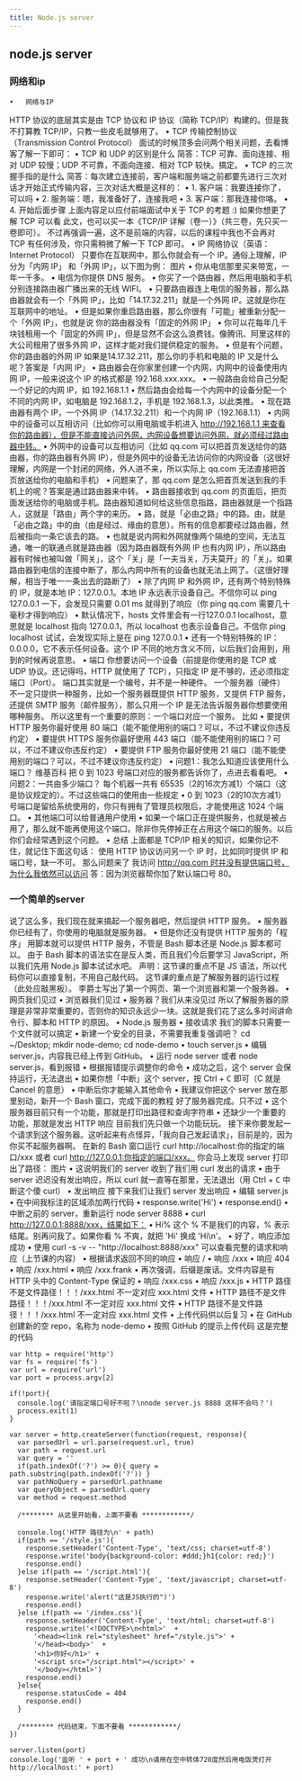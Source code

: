 ```yaml
---
title: Node.js server
---
```

## node.js server
### 网络和ip
	•	网络与IP
HTTP 协议的底层其实是由 TCP 协议和 IP 协议（简称 TCP/IP）构建的。但是我不打算教 TCP/IP，只教一些皮毛就够用了。
	•	TCP 传输控制协议（Transmission Control Protocol）
面试的时候顶多会问两个相关问题，去看博客了解一下即可：
	•	TCP 和 UDP 的区别是什么 简答：TCP 可靠、面向连接、相对 UDP 较慢；UDP 不可靠，不面向连接、相对 TCP 较快。搞定。
	•	TCP 的三次握手指的是什么 简答：每次建立连接前，客户端和服务端之前都要先进行三次对话才开始正式传输内容，三次对话大概是这样的：
	•	 1. 客户端：我要连接你了，可以吗
	•	 2. 服务端：嗯，我准备好了，连接我吧
	•	 3. 客户端：那我连接你咯。
	•	 4. 开始后面步骤
上面内容足以应付前端面试中关于 TCP 的考题 :)
如果你想更了解 TCP 可以看 此文，也可以买一本《TCP/IP 详解（卷一）》（共三卷，先只买一卷即可）。
不过再强调一遍，这不是前端的内容，以后的课程中我也不会再对 TCP 有任何涉及，你只需稍微了解一下 TCP 即可。
	•	IP 网络协议（英语：Internet Protocol）
只要你在互联网中，那么你就会有一个 IP。通俗上理解，IP 分为「内网 IP」 和「外网 IP」，以下图为例：
图片
	•	你从电信那里买来带宽，一年一千多。
	•	电信为你提供 DNS 服务。
	•	你买了一个路由器，然后用电脑和手机分别连接路由器广播出来的无线 WIFI。
	•	只要路由器连上电信的服务器，那么路由器就会有一个「外网 IP」，比如「14.17.32.211」就是一个外网 IP。这就是你在互联网中的地址。
	•	但是如果你重启路由器，那么你很有「可能」被重新分配一个「外网 IP」，也就是说 你的路由器没有「固定的外网 IP」
	•	你可以花每年几千块钱租用一个「固定的外网 IP」，但是显然不会这么浪费钱。像腾讯、阿里这样的大公司租用了很多外网 IP，这样才能对我们提供稳定的服务。
	•	但是有个问题，你的路由器的外网 IP 如果是14.17.32.211，那么你的手机和电脑的 IP 又是什么呢？答案是「内网 IP」
	•	路由器会在你家里创建一个内网，内网中的设备使用内网 IP，一般来说这个 IP 的格式都是 192.168.xxx.xxx。
	•	一般路由会给自己分配一个好记的内网 IP，如 192.168.1.1
	•	然后路由会给每一个内网中的设备分配一个不同的内网 IP，如电脑是 192.168.1.2，手机是 192.168.1.3，以此类推。
	•	现在路由器有两个 IP，一个外网 IP（14.17.32.211）和一个内网 IP（192.168.1.1）
	•	内网中的设备可以互相访问（比如你可以用电脑或手机进入 http://192.168.1.1 来查看你的路由器），但是不能直接访问外网，内网设备想要访问外网，就必须经过路由器中转。
	•	外网中的设备可以互相访问（比如 qq.com 可以把首页发送给你的路由器，你的路由器有外网 IP），但是外网中的设备无法访问你的内网设备（这很好理解，内网是一个封闭的网络，外人进不来，所以实际上 qq.com 无法直接把首页放送给你的电脑和手机）
	•	问题来了，那 qq.com 是怎么把首页发送到我的手机上的呢？答案是通过路由器来中转。
	•	路由器接收到 qq.com 的页面后，把页面发送给你的电脑或手机。路由器知道如何给这些信息指路，路由器就是一个指路人，这就是「路由」两个字的来历。
	•	路，就是「必由之路」中的路。由，就是「必由之路」中的由（由是经过、缘由的意思）。所有的信息都要经过路由器，然后被指向一条它该去的路。
	•	也就是说内网和外网就像两个隔绝的空间，无法互通，唯一的联通点就是路由器（因为路由器既有外网 IP 也有内网 IP），所以路由器有时候也被叫做「网关」，这个「关」是「一夫当关，万夫莫开」的「关」。如果路由器到电信的连接中断了，那么内网中所有的设备也就无法上网了。（这很好理解，相当于唯一一条出去的路断了）
	•	除了内网 IP 和外网 IP，还有两个特别特殊的 IP，就是本地 IP：127.0.0.1。本地 IP 永远表示设备自己。不信你可以 ping 127.0.0.1 一下，会发现只需要 0.01 ms 就得到了响应（你 ping qq.com 需要几十毫秒才得到响应）
	•	默认情况下，hosts 文件里会有一行127.0.0.1 localhost，意思就是 localhost 指向 127.0.0.1，所以 localhost 也表示设备自己。不信你 ping localhost 试试，会发现实际上是在 ping 127.0.0.1
	•	还有一个特别特殊的 IP：0.0.0.0，它不表示任何设备。这个 IP 不同的地方含义不同，以后我们会用到，用到的时候再说意思。
	•	端口
你想要访问一个设备（前提是你使用的是 TCP 或 UDP 协议。还记得吗，HTTP 就使用了 TCP），只指定 IP 是不够的，还必须指定端口（Port）。
端口其实就是一个编号，并不是一种硬件。
一个服务器（硬件）不一定只提供一种服务，比如一个服务器既提供 HTTP 服务，又提供 FTP 服务，还提供 SMTP 服务（邮件服务），那么只用一个 IP 是无法告诉服务器你想要使用哪种服务。
所以这里有一个重要的原则：一个端口对应一个服务。
比如
	•	要提供 HTTP 服务你最好使用 80 端口（能不能使用别的端口？可以，不过不建议你违反约定）
	•	要提供 HTTPS 服务你最好使用 443 端口（能不能使用别的端口？可以，不过不建议你违反约定）
	•	要提供 FTP 服务你最好使用 21 端口（能不能使用别的端口？可以，不过不建议你违反约定）
	•	问题1：我怎么知道应该使用什么端口？
维基百科 把 0 到 1023 号端口对应的服务都告诉你了，点进去看看吧。
	•	问题2：一共由多少端口？
每个机器一共有 65535（2的16次方减1）个端口（这是协议规定的）。不过这些端口的使用由一些规定
	•	0 到 1023（2的10次方减1）号端口是留给系统使用的，你只有拥有了管理员权限后，才能使用这 1024 个端口。
	•	其他端口可以给普通用户使用
	•	如果一个端口正在提供服务，也就是被占用了，那么就不能再使用这个端口。除非你先停掉正在占用这个端口的服务。以后你们会经常遇到这个问题。
	•	总结
上面都是 TCP/IP 相关的知识，如果你记不住，就记住下面这句话：
使用 HTTP 协议访问另一个 IP 时，比如同时提供 IP 和端口号，缺一不可。
那么问题来了
我访问 http://qq.com 时并没有提供端口号，为什么我依然可以访问
答：因为浏览器帮你加了默认端口号 80。

### 一个简单的server
说了这么多，我们现在就来搞起一个服务器吧，然后提供 HTTP 服务。
	•	服务器你已经有了，你使用的电脑就是服务器。
	•	但是你还没有提供 HTTP 服务的「程序」
用脚本就可以提供 HTTP 服务，不管是 Bash 脚本还是 Node.js 脚本都可以。 由于 Bash 脚本的语法实在是反人类，而且我们今后要学习 JavaScript，所以我们先用 Node.js 脚本试试水吧。
声明：这节课的重点不是 JS 语法，所以代码你可以直接复制，不用自己敲代码。 这节课的重点是了解服务器的运行过程（此处应敲黑板）。
李爵士写出了第一个网页、第一个浏览器和第一个服务器。
	•	网页我们见过
	•	浏览器我们见过
	•	服务器？我们从来没见过
所以了解服务器的原理是非常非常重要的，否则你的知识永远少一块。这就是我们花了这么多时间讲命令行、脚本和 HTTP 的原因。
	•	Node.js 服务器
	•	接收请求
我们的脚本只需要一个文件就可以搞定
	•	新建一个安全的目录，不需要我重复强调吧？ cd ~/Desktop; mkdir node-demo; cd node-demo
	•	touch server.js
	•	编辑 server.js，内容我已经上传到 GitHub。
	•	运行 node server 或者 node server.js，看到报错
	•	根据报错提示调整你的命令
	•	成功之后，这个 server 会保持运行，无法退出
	•	如果你想「中断」这个 server，按 <kb>Ctrl</kbd> + <kbd>C</kbd> 即可（C 就是 Cancel 的意思）
	•	中断后你才能输入其他命令
	•	我建议你把这个 server 放在那里别动，新开一个 Bash 窗口，完成下面的教程
好了服务器完成。只不过
	•	这个服务器目前只有一个功能，那就是打印出路径和查询字符串
	•	还缺少一个重要的功能，那就是发出 HTTP 响应
目前我们先只做一个功能玩玩。
接下来你要发起一个请求到这个服务器。这听起来有点怪异，「我向自己发起请求」，目前是的，因为你买不起服务器啊。
在新的 Bash 窗口运行 curl http://localhost:你的指定的端口/xxx 或者 curl http://127.0.0.1:你指定的端口/xxx。
你会马上发现 server 打印出了路径：
图片
	•	这说明我们的 server 收到了我们用 curl 发出的请求
	•	由于 server 迟迟没有发出响应，所以 curl 就一直等在那里，无法退出（用 <kb>Ctrl</kbd> + <kbd>C</kbd> 中断这个傻 curl）
	•	发出响应
接下来我们让我们 server 发出响应
	•	编辑 server.js
	•	在中间我标注的区域添加两行代码
	•	 response.write('Hi')
	•	 response.end()
	•	中断之前的 server，重新运行 node server 8888
	•	curl http://127.0.0.1:8888/xxx，结果如下：
	•	 Hi%
这个 % 不是我们的内容，% 表示结尾。别再问我了。如果你看 % 不爽，就把 'Hi' 换成 'Hi\n'。
	•	好了，响应添加成功
	•	使用 curl -s -v -- "http://localhost:8888/xxx" 可以查看完整的请求和响应（上节课的内容）
	•	根据请求返回不同的响应
	•	响应 /
	•	响应 /xxx
	•	响应 404
	•	响应 /xxx.html
	•	响应 /xxx.frank
	•	再次强调，后缀是废话。文件内容是有 HTTP 头中的 Content-Type 保证的
	•	响应 /xxx.css
	•	响应 /xxx.js
	•	HTTP 路径不是文件路径！！！/xxx.html 不一定对应 xxx.html 文件
	•	HTTP 路径不是文件路径！！！/xxx.html 不一定对应 xxx.html 文件
	•	HTTP 路径不是文件路径！！！/xxx.html 不一定对应 xxx.html 文件
	•	上传代码供以后复习
	•	在 GitHub 创建新的空 repo，名称为 node-demo
	•	按照 GitHub 的提示上传代码
这是完整的代码
``` javasript
var http = require('http')
var fs = require('fs')
var url = require('url')
var port = process.argv[2]

if(!port){
  console.log('请指定端口号好不啦？\nnode server.js 8888 这样不会吗？')
  process.exit(1)
}

var server = http.createServer(function(request, response){
  var parsedUrl = url.parse(request.url, true)
  var path = request.url 
  var query = ''
  if(path.indexOf('?') >= 0){ query = path.substring(path.indexOf('?')) }
  var pathNoQuery = parsedUrl.pathname
  var queryObject = parsedUrl.query
  var method = request.method

  /******** 从这里开始看，上面不要看 ************/

  console.log('HTTP 路径为\n' + path)
  if(path == '/style.js'){
    response.setHeader('Content-Type', 'text/css; charset=utf-8')
    response.write('body{background-color: #ddd;}h1{color: red;}')
    response.end()
  }else if(path == '/script.html'){
    response.setHeader('Content-Type', 'text/javascript; charset=utf-8')
    response.write('alert("这是JS执行的")')
    response.end()
  }else if(path == '/index.css'){
    response.setHeader('Content-Type', 'text/html; charset=utf-8')
    response.write('<!DOCTYPE>\n<html>'  + 
      '<head><link rel="stylesheet" href="/style.js">' +
      '</head><body>'  +
      '<h1>你好</h1>' +
      '<script src="/script.html"></script>' +
      '</body></html>')
    response.end()
  }else{
    response.statusCode = 404
    response.end()
  }

  /******** 代码结束，下面不要看 ************/
})

server.listen(port)
console.log('监听 ' + port + ' 成功\n请用在空中转体720度然后用电饭煲打开 http://localhost:' + port)
```

